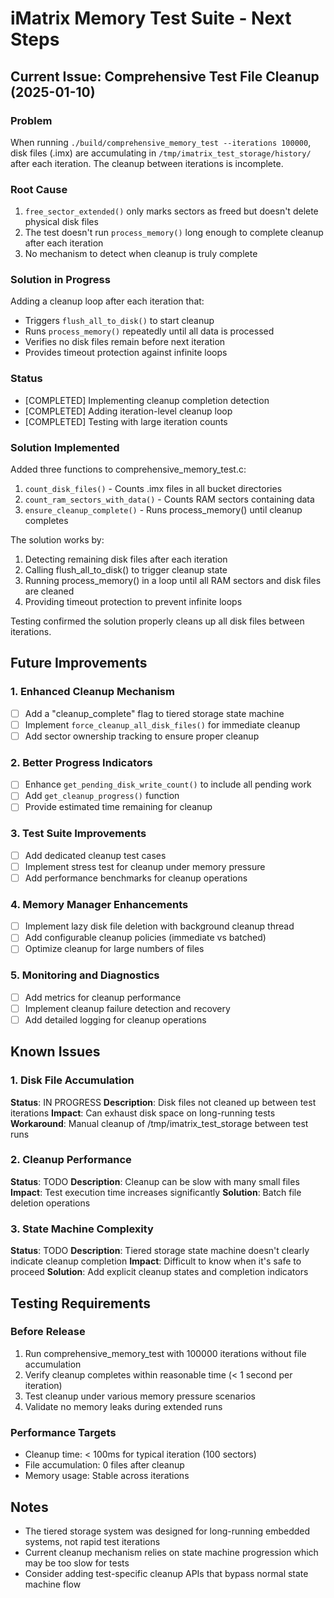 # iMatrix Memory Test Suite - Next Steps

## Current Issue: Comprehensive Test File Cleanup (2025-01-10)

### Problem
When running `./build/comprehensive_memory_test --iterations 100000`, disk files (.imx) are accumulating in `/tmp/imatrix_test_storage/history/` after each iteration. The cleanup between iterations is incomplete.

### Root Cause
1. `free_sector_extended()` only marks sectors as freed but doesn't delete physical disk files
2. The test doesn't run `process_memory()` long enough to complete cleanup after each iteration
3. No mechanism to detect when cleanup is truly complete

### Solution in Progress
Adding a cleanup loop after each iteration that:
- Triggers `flush_all_to_disk()` to start cleanup
- Runs `process_memory()` repeatedly until all data is processed
- Verifies no disk files remain before next iteration
- Provides timeout protection against infinite loops

### Status
- [COMPLETED] Implementing cleanup completion detection
- [COMPLETED] Adding iteration-level cleanup loop
- [COMPLETED] Testing with large iteration counts

### Solution Implemented
Added three functions to comprehensive_memory_test.c:
1. `count_disk_files()` - Counts .imx files in all bucket directories
2. `count_ram_sectors_with_data()` - Counts RAM sectors containing data
3. `ensure_cleanup_complete()` - Runs process_memory() until cleanup completes

The solution works by:
1. Detecting remaining disk files after each iteration
2. Calling flush_all_to_disk() to trigger cleanup state
3. Running process_memory() in a loop until all RAM sectors and disk files are cleaned
4. Providing timeout protection to prevent infinite loops

Testing confirmed the solution properly cleans up all disk files between iterations.

## Future Improvements

### 1. Enhanced Cleanup Mechanism
- [ ] Add a "cleanup_complete" flag to tiered storage state machine
- [ ] Implement `force_cleanup_all_disk_files()` for immediate cleanup
- [ ] Add sector ownership tracking to ensure proper cleanup

### 2. Better Progress Indicators
- [ ] Enhance `get_pending_disk_write_count()` to include all pending work
- [ ] Add `get_cleanup_progress()` function
- [ ] Provide estimated time remaining for cleanup

### 3. Test Suite Improvements
- [ ] Add dedicated cleanup test cases
- [ ] Implement stress test for cleanup under memory pressure
- [ ] Add performance benchmarks for cleanup operations

### 4. Memory Manager Enhancements
- [ ] Implement lazy disk file deletion with background cleanup thread
- [ ] Add configurable cleanup policies (immediate vs batched)
- [ ] Optimize cleanup for large numbers of files

### 5. Monitoring and Diagnostics
- [ ] Add metrics for cleanup performance
- [ ] Implement cleanup failure detection and recovery
- [ ] Add detailed logging for cleanup operations

## Known Issues

### 1. Disk File Accumulation
**Status**: IN PROGRESS
**Description**: Disk files not cleaned up between test iterations
**Impact**: Can exhaust disk space on long-running tests
**Workaround**: Manual cleanup of /tmp/imatrix_test_storage between test runs

### 2. Cleanup Performance
**Status**: TODO
**Description**: Cleanup can be slow with many small files
**Impact**: Test execution time increases significantly
**Solution**: Batch file deletion operations

### 3. State Machine Complexity
**Status**: TODO
**Description**: Tiered storage state machine doesn't clearly indicate cleanup completion
**Impact**: Difficult to know when it's safe to proceed
**Solution**: Add explicit cleanup states and completion indicators

## Testing Requirements

### Before Release
1. Run comprehensive_memory_test with 100000 iterations without file accumulation
2. Verify cleanup completes within reasonable time (< 1 second per iteration)
3. Test cleanup under various memory pressure scenarios
4. Validate no memory leaks during extended runs

### Performance Targets
- Cleanup time: < 100ms for typical iteration (100 sectors)
- File accumulation: 0 files after cleanup
- Memory usage: Stable across iterations

## Notes
- The tiered storage system was designed for long-running embedded systems, not rapid test iterations
- Current cleanup mechanism relies on state machine progression which may be too slow for tests
- Consider adding test-specific cleanup APIs that bypass normal state machine flow
